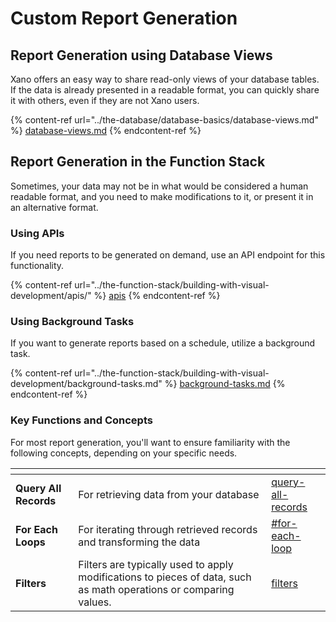 # Custom Report Generation

## Report Generation using Database Views

Xano offers an easy way to share read-only views of your database tables. If the data is already presented in a readable format, you can quickly share it with others, even if they are not Xano users.

{% content-ref url="../the-database/database-basics/database-views.md" %}
[database-views.md](../the-database/database-basics/database-views.md)
{% endcontent-ref %}

## Report Generation in the Function Stack

Sometimes, your data may not be in what would be considered a human readable format, and you need to make modifications to it, or present it in an alternative format.

### Using APIs

If you need reports to be generated on demand, use an API endpoint for this functionality.

{% content-ref url="../the-function-stack/building-with-visual-development/apis/" %}
[apis](../the-function-stack/building-with-visual-development/apis/)
{% endcontent-ref %}

### Using Background Tasks

If you want to generate reports based on a schedule, utilize a background task.

{% content-ref url="../the-function-stack/building-with-visual-development/background-tasks.md" %}
[background-tasks.md](../the-function-stack/building-with-visual-development/background-tasks.md)
{% endcontent-ref %}

### Key Functions and Concepts

For most report generation, you'll want to ensure familiarity with the following concepts, depending on your specific needs.

<table data-view="cards"><thead><tr><th></th><th></th><th data-hidden data-card-target data-type="content-ref"></th></tr></thead><tbody><tr><td><strong>Query All Records</strong></td><td>For retrieving data from your database</td><td><a href="../the-function-stack/functions/database-requests/query-all-records/">query-all-records</a></td></tr><tr><td><strong>For Each Loops</strong></td><td>For iterating through retrieved records and transforming the data</td><td><a href="../the-function-stack/functions/data-manipulation/loops.md#for-each-loop">#for-each-loop</a></td></tr><tr><td><strong>Filters</strong></td><td>Filters are typically used to apply modifications to pieces of data, such as math operations or comparing values.</td><td><a href="../the-function-stack/filters/">filters</a></td></tr></tbody></table>











